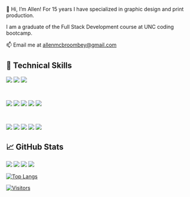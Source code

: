 👋 Hi, I’m Allen! For 15 years I have specialized in graphic design and print production.

I am a graduate of the Full Stack Development course at UNC coding bootcamp.

📫 Email me at allenmcbroombey@gmail.com

## 💼 Technical Skills

![](https://img.shields.io/badge/Code-React-informational?style=flat&logo=react&color=61DAFB)
![](https://img.shields.io/badge/Code-JavaScript-informational?style=flat&logo=JavaScript&color=F7DF1E)
![](https://img.shields.io/badge/Code-HTML5-informational?style=flat&logo=HTML5&color=E34F26)

</br>

![](https://img.shields.io/badge/Style-Bootstrap-informational?style=flat&logo=Bootstrap&color=7952B3)
![](https://img.shields.io/badge/Style-Bulma-informational?style=flat&logo=Bulma&color=3952B3)
![](https://img.shields.io/badge/Style-Tailwind-informational?style=flat&logo=Tailwind&color=5542B3)
![](https://img.shields.io/badge/Style-CSS3-informational?style=flat&logo=CSS3&color=1572B6)
![](https://img.shields.io/badge/Style-styled--components-informational?style=flat&logo=styled-components&color=DB7093)


</br>

![](https://img.shields.io/badge/Tools-Git-informational?style=flat&logo=Git&color=F05032)
![](https://img.shields.io/badge/Tools-GitHub-informational?style=flat&logo=GitHub&color=181717)
![](https://img.shields.io/badge/Tools-NPM-informational?style=flat&logo=NPM&color=CB3837)
![](https://img.shields.io/badge/Tools-Heroku-informational?style=flat&logo=Heroku&color=430098)
![](https://img.shields.io/badge/Tools-Figma-informational?style=flat&logo=Figma&color=F24E1E)

## 📈 GitHub Stats 

![](https://raw.githubusercontent.com/AllenM03/github-stats/master/generated/overview.svg#gh-dark-mode-only)
![](https://raw.githubusercontent.com/AllenM03/github-stats/master/generated/overview.svg#gh-light-mode-only)
![](https://raw.githubusercontent.com/AllenM03/github-stats/master/generated/languages.svg#gh-dark-mode-only)
![](https://raw.githubusercontent.com/AllenM03/github-stats/master/generated/languages.svg#gh-light-mode-only)

[![Top Langs](https://github-readme-stats.vercel.app/api/top-langs/?username=AllenM03&layout=compact)](https://github.com/AllenM03)

[![Visitors](https://visitor-badge.glitch.me/badge?page_id=AllenM03.AllenM03)](https://github.com/AllenM03)
<!---
AllenM03/AllenM03 is a ✨ special ✨ repository because its `README.md` (this file) appears on your GitHub profile.
You can click the Preview link to take a look at your changes.
--->
